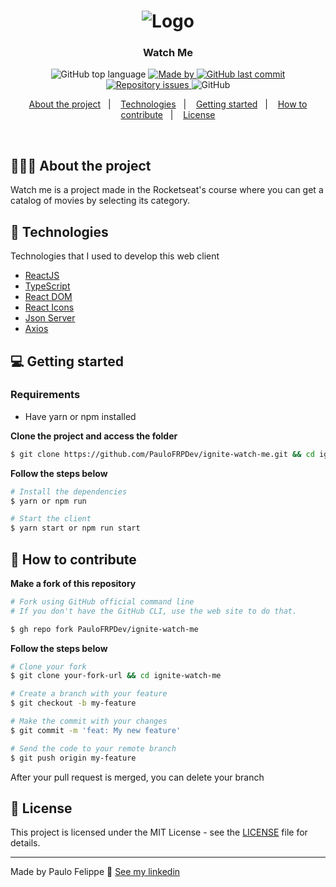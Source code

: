 <h1 align="center">
  <img alt="Logo" src="https://res.cloudinary.com/dqbkqt6dq/image/upload/v1616163996/watchme_stq9gr.png">
</h1>

<h3 align="center">
  Watch Me
</h3>

<p align="center">
  <img alt="GitHub top language" src="https://img.shields.io/github/languages/top/PauloFRPDev/ignite-watch-me">

  <a href="https://www.linkedin.com/in/paulo-felippe-ribeiro-pinheiro/" target="_blank" rel="noopener noreferrer">
    <img alt="Made by" src="https://img.shields.io/badge/made%20by-Paulo%20Felippe-%23FF9000">
  </a>

  <a href="https://github.com/PauloFRPDev/ignite-watch-me/commits/main">
    <img alt="GitHub last commit" src="https://img.shields.io/github/last-commit/PauloFRPDev/ignite-watch-me">
  </a>

  <a href="https://github.com/PauloFRPDev/ignite-watch-me/issues">
    <img alt="Repository issues" src="https://img.shields.io/github/issues/PauloFRPDev/ignite-watch-me?color=%23FF9000">
  </a>

  <img alt="GitHub" src="https://img.shields.io/github/license/PauloFRPDev/ignite-watch-me?color=%23FF9000">
</p>

<p align="center">
  <a href="#%EF%B8%8F-about-the-project">About the project</a>&nbsp;&nbsp;&nbsp;|&nbsp;&nbsp;&nbsp;
  <a href="#-technologies">Technologies</a>&nbsp;&nbsp;&nbsp;|&nbsp;&nbsp;&nbsp;
  <a href="#-getting-started">Getting started</a>&nbsp;&nbsp;&nbsp;|&nbsp;&nbsp;&nbsp;
  <a href="#-how-to-contribute">How to contribute</a>&nbsp;&nbsp;&nbsp;|&nbsp;&nbsp;&nbsp;
  <a href="#-license">License</a>
</p>

</br>

<!-- <p align="center">
  <img alt="Layout" src="https://res.cloudinary.com/eliasgcf/image/upload/v1588811213/GoBarber/Kapture_2020-05-06_at_21.25.26_tijnl5.gif">
</p> -->

## 💇🏻‍♂️ About the project

Watch me is a project made in the Rocketseat's course where you can get a catalog of movies by selecting its category.

## 🚀 Technologies

Technologies that I used to develop this web client

- [ReactJS](https://reactjs.org/)
- [TypeScript](https://www.typescriptlang.org/)
- [React DOM](https://reactjs.org/docs/react-dom.html)
- [React Icons](https://react-icons.github.io/react-icons/)
- [Json Server](https://github.com/typicode/json-server)
- [Axios](https://github.com/axios/axios)

## 💻 Getting started

### Requirements

- Have yarn or npm installed

**Clone the project and access the folder**

```bash
$ git clone https://github.com/PauloFRPDev/ignite-watch-me.git && cd ignite-watch-me
```

**Follow the steps below**

```bash
# Install the dependencies
$ yarn or npm run

# Start the client
$ yarn start or npm run start
```

## 🤔 How to contribute

**Make a fork of this repository**

```bash
# Fork using GitHub official command line
# If you don't have the GitHub CLI, use the web site to do that.

$ gh repo fork PauloFRPDev/ignite-watch-me
```

**Follow the steps below**

```bash
# Clone your fork
$ git clone your-fork-url && cd ignite-watch-me

# Create a branch with your feature
$ git checkout -b my-feature

# Make the commit with your changes
$ git commit -m 'feat: My new feature'

# Send the code to your remote branch
$ git push origin my-feature
```

After your pull request is merged, you can delete your branch

## 📝 License

This project is licensed under the MIT License - see the [LICENSE](LICENSE) file for details.

---

Made by Paulo Felippe 👋 [See my linkedin](https://www.linkedin.com/in/paulo-felippe-ribeiro-pinheiro/)
